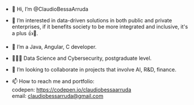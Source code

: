 - 👋 Hi, I’m @ClaudioBessaArruda
- 👀 I’m interested in data-driven solutions in both public and private enterprises, if it benefits society to be more integrated and inclusive, it's a plus :thumbsup::metal:.  
- 🌱 I’m a Java, Angular, C developer.
- 🧑🏽‍🎓 Data Science and Cybersecurity, postgraduate level.
- 💞️ I’m looking to collaborate in projects that involve AI, R&D, finance.

- 📫 How to reach me and portfolio:  
codepen: https://codepen.io/claudiobessaarruda  
email: claudiobessarruda@gmail.com
